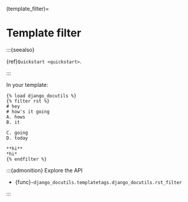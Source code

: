 (template_filter)=

# Template filter

:::{seealso}

{ref}`Quickstart <quickstart>`.

:::

In your template:

```django
{% load django_docutils %}
{% filter rst %}
# hey
# how's it going
A. hows
B. it

C. going
D. today

**hi**
*hi*
{% endfilter %}
```

:::{admonition} Explore the API

- {func}`~django_docutils.templatetags.django_docutils.rst_filter`

:::
